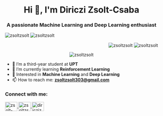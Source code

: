 <h1 align="center">Hi 👋, I'm Diriczi Zsolt-Csaba</h1>
<h3 align="center">A passionate Machine Learning and Deep Learning enthusiast</h3>

<p align="left">
  <img src="https://komarev.com/ghpvc/?username=zsoltzsolt&label=Profile%20views&color=0e75b6&style=flat" alt="zsoltzsolt" />
  <img src="https://img.shields.io/github/followers/zsoltzsolt?label=Followers&style=social" alt="zsoltzsolt" />
</p>

<p align="right">
  <img align="center" src="https://github-readme-stats.vercel.app/api?username=zsoltzsolt&show_icons=true&locale=en" alt="zsoltzsolt" />
  <img align="center" src="https://github-readme-streak-stats.herokuapp.com/?user=zsoltzsolt&" alt="zsoltzsolt" />
</p>

<p align="center">
  <img align="center" src="https://github-readme-stats.vercel.app/api/top-langs?username=zsoltzsolt&show_icons=true&locale=en&layout=compact" alt="zsoltzsolt" />
</p>

- 🔭 I’m a third-year student at **UPT**
- 🌱 I’m currently learning **Reinforcement Learning**
- 🤖 Interested in **Machine Learning** and **Deep Learning**
- 📫 How to reach me: **zsoltzsolt303@gmail.com**

<h3 align="left">Connect with me:</h3>
<p align="left">
  <a href="https://linkedin.com/in/zsolt-diriczi" target="blank">
    <img align="center" src="https://raw.githubusercontent.com/rahuldkjain/github-profile-readme-generator/master/src/images/icons/Social/linked-in-alt.svg" alt="zsolt-diriczi" height="30" width="40" />
  </a>
  <a href="https://kaggle.com/zsoltzsolt" target="blank">
    <img align="center" src="https://raw.githubusercontent.com/rahuldkjain/github-profile-readme-generator/master/src/images/icons/Social/kaggle.svg" alt="zsoltzsolt" height="30" width="40" />
  </a>
  <a href="https://www.leetcode.com/diriczizsolt" target="blank">
    <img align="center" src="https://raw.githubusercontent.com/rahuldkjain/github-profile-readme-generator/master/src/images/icons/Social/leet-code.svg" alt="diriczizsolt" height="30" width="40" />
  </a>
</p>


 
